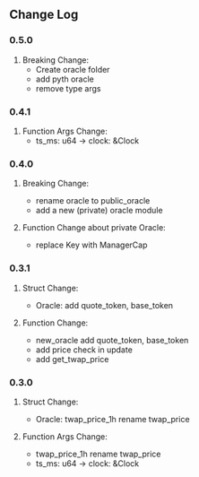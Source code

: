 ## Change Log

### 0.5.0

1. Breaking Change:
   - Create oracle folder
   - add pyth oracle
   - remove type args

### 0.4.1

1. Function Args Change:
   - ts_ms: u64 -> clock: &Clock

### 0.4.0

1. Breaking Change:

   - rename oracle to public_oracle
   - add a new (private) oracle module

2. Function Change about private Oracle:
   - replace Key with ManagerCap

### 0.3.1

1. Struct Change:

   - Oracle: add quote_token, base_token

2. Function Change:
   - new_oracle add quote_token, base_token
   - add price check in update
   - add get_twap_price

### 0.3.0

1. Struct Change:

   - Oracle: twap_price_1h rename twap_price

2. Function Args Change:
   - twap_price_1h rename twap_price
   - ts_ms: u64 -> clock: &Clock
